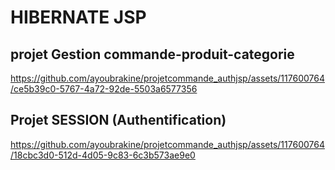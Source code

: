 # HIBERNATE JSP


## projet Gestion commande-produit-categorie



https://github.com/ayoubrakine/projetcommande_authjsp/assets/117600764/ce5b39c0-5767-4a72-92de-5503a6577356



## Projet SESSION (Authentification)



https://github.com/ayoubrakine/projetcommande_authjsp/assets/117600764/18cbc3d0-512d-4d05-9c83-6c3b573ae9e0








